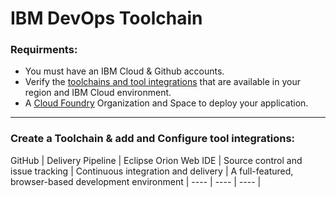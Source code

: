 # IBM DevOps Toolchain

### Requirments:
- You must have an IBM Cloud & Github accounts. 
- Verify the [toolchains and tool integrations](https://cloud.ibm.com/docs/ContinuousDelivery?topic=ContinuousDelivery-cd_about) that are available in your region and IBM Cloud environment.
- A [Cloud Foundry](https://cloud.ibm.com/account/cloud-foundry) Organization and Space to deploy your application.
---

### Create a Toolchain & add and Configure tool integrations:
 GitHub | Delivery Pipeline | Eclipse Orion Web IDE | 
 	Source control and issue tracking | Continuous integration and delivery | A full-featured, browser-based development environment |
---- | ---- | ---- | 
